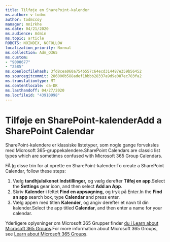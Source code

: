 ```yaml
---
title: Tilføje en SharePoint-kalender
ms.author: v-todmc
author: todmccoy
manager: mnirkhe
ms.date: 04/21/2020
ms.audience: Admin
ms.topic: article
ROBOTS: NOINDEX, NOFOLLOW
localization_priority: Normal
ms.collection: Adm_O365
ms.custom:
- "9000677"
- "2585"
ms.openlocfilehash: 3fd8cea060a754b557c64ecd314487e359b56452
ms.sourcegitcommit: 286000b588adef1bbbb28337a9d9e087ec783fa2
ms.translationtype: MT
ms.contentlocale: da-DK
ms.lasthandoff: 04/27/2020
ms.locfileid: "43910998"
---
```

# <a name="add-a-sharepoint-calendar"></a><span data-ttu-id="9bd1a-102">Tilføje en SharePoint-kalender</span><span class="sxs-lookup"><span data-stu-id="9bd1a-102">Add a SharePoint Calendar</span></span>

<span data-ttu-id="9bd1a-103">SharePoint-kalendere er klassiske listetyper, som nogle gange forveksles med Microsoft 365-gruppekalendere.</span><span class="sxs-lookup"><span data-stu-id="9bd1a-103">SharePoint Calendars are classic list types which are sometimes confused with Microsoft 365 Group Calendars.</span></span>
 
<span data-ttu-id="9bd1a-104">FÃ ̧lg disse trin for at oprette en SharePoint-kalender:</span><span class="sxs-lookup"><span data-stu-id="9bd1a-104">To create a SharePoint Calendar, follow these steps:</span></span>
 
1.  <span data-ttu-id="9bd1a-105">Vælg **tandhjulsikonet Indstillinger,** og vælg derefter **Tilføj en app**.</span><span class="sxs-lookup"><span data-stu-id="9bd1a-105">Select the **Settings** gear icon, and then select **Add an App**.</span></span>
2.  <span data-ttu-id="9bd1a-106">Skriv **Kalender** i feltet **Find en appsøgning,** og tryk på Enter.</span><span class="sxs-lookup"><span data-stu-id="9bd1a-106">In the **Find an app** search box, type **Calendar** and press enter.</span></span>
3.  <span data-ttu-id="9bd1a-107">Vælg appen med titlen **Kalender**, og angiv derefter et navn til din kalender.</span><span class="sxs-lookup"><span data-stu-id="9bd1a-107">Select the app titled **Calendar**, and then enter a name for your calendar.</span></span>

<span data-ttu-id="9bd1a-108">Yderligere oplysninger om Microsoft 365 Grupper finder [du i Learn about Microsoft 365 Groups](https://support.office.com/article/Learn-about-Office-365-groups-b565caa1-5c40-40ef-9915-60fdb2d97fa2).</span><span class="sxs-lookup"><span data-stu-id="9bd1a-108">For more information about Microsoft 365 Groups, see [Learn about Microsoft 365 Groups](https://support.office.com/article/Learn-about-Office-365-groups-b565caa1-5c40-40ef-9915-60fdb2d97fa2).</span></span>

